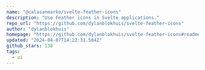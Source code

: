 ```yaml
---
name: "@calasanmarko/svelte-feather-icons"
description: "Use Feather icons in Svelte applications."
repo_url: "https://github.com/dylanblokhuis/svelte-feather-icons"
author: "dylanblokhuis"
homepage: "https://github.com/dylanblokhuis/svelte-feather-icons#readme"
updated: "2024-04-07T14:22:31.584Z"
github_stars: 138
tags: 
  - ui
---
```

